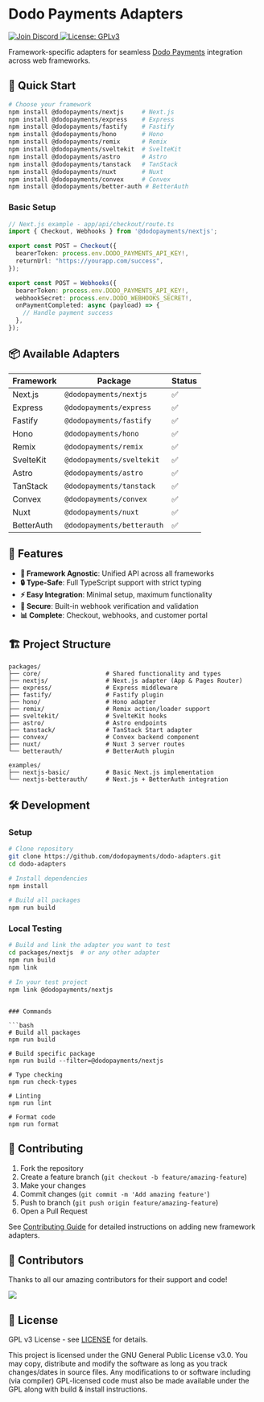 # Dodo Payments Adapters

<p align="left">
  <a href="https://discord.gg/bYqAp4ayYh">
    <img src="https://img.shields.io/discord/1305511580854779984?label=Join%20Discord&logo=discord" alt="Join Discord" />
  </a>
  <a href="LICENSE">
    <img src="https://img.shields.io/badge/license-GPLv3-blue.svg" alt="License: GPLv3" />
  </a>
</p>


Framework-specific adapters for seamless [Dodo Payments](https://dodopayments.com) integration across web frameworks.

## 🚀 Quick Start

```bash
# Choose your framework
npm install @dodopayments/nextjs     # Next.js
npm install @dodopayments/express    # Express
npm install @dodopayments/fastify    # Fastify
npm install @dodopayments/hono       # Hono
npm install @dodopayments/remix      # Remix
npm install @dodopayments/sveltekit  # SvelteKit
npm install @dodopayments/astro      # Astro
npm install @dodopayments/tanstack   # TanStack
npm install @dodopayments/nuxt       # Nuxt
npm install @dodopayments/convex     # Convex
npm install @dodopayments/better-auth # BetterAuth
```

### Basic Setup

```typescript
// Next.js example - app/api/checkout/route.ts
import { Checkout, Webhooks } from '@dodopayments/nextjs';

export const POST = Checkout({
  bearerToken: process.env.DODO_PAYMENTS_API_KEY!,
  returnUrl: "https://yourapp.com/success",
});

export const POST = Webhooks({
  bearerToken: process.env.DODO_PAYMENTS_API_KEY!,
  webhookSecret: process.env.DODO_WEBHOOKS_SECRET!,
  onPaymentCompleted: async (payload) => {
    // Handle payment success
  },
});
```

## 📦 Available Adapters

| Framework | Package | Status |
|-----------|---------|--------|
| Next.js | `@dodopayments/nextjs` | ✅ |
| Express | `@dodopayments/express` | ✅ |
| Fastify | `@dodopayments/fastify` | ✅ |
| Hono | `@dodopayments/hono` | ✅ |
| Remix | `@dodopayments/remix` | ✅ |
| SvelteKit | `@dodopayments/sveltekit` | ✅ |
| Astro | `@dodopayments/astro` | ✅ |
| TanStack | `@dodopayments/tanstack` | ✅ |
| Convex | `@dodopayments/convex` | ✅ |
| Nuxt | `@dodopayments/nuxt` | ✅ |
| BetterAuth | `@dodopayments/betterauth` | ✅ |

## 🔧 Features

- **🎯 Framework Agnostic**: Unified API across all frameworks
- **🔒 Type-Safe**: Full TypeScript support with strict typing
- **⚡ Easy Integration**: Minimal setup, maximum functionality
- **🔐 Secure**: Built-in webhook verification and validation
- **📊 Complete**: Checkout, webhooks, and customer portal

## 🏗️ Project Structure

```
packages/
├── core/                  # Shared functionality and types
├── nextjs/                # Next.js adapter (App & Pages Router)
├── express/               # Express middleware
├── fastify/               # Fastify plugin
├── hono/                  # Hono adapter
├── remix/                 # Remix action/loader support
├── sveltekit/             # SvelteKit hooks
├── astro/                 # Astro endpoints
├── tanstack/              # TanStack Start adapter
├── convex/                # Convex backend component
├── nuxt/                  # Nuxt 3 server routes
└── betterauth/            # BetterAuth plugin

examples/
├── nextjs-basic/          # Basic Next.js implementation
└── nextjs-betterauth/     # Next.js + BetterAuth integration
```

## 🛠️ Development

### Setup

```bash
# Clone repository
git clone https://github.com/dodopayments/dodo-adapters.git
cd dodo-adapters

# Install dependencies
npm install

# Build all packages
npm run build
```

### Local Testing

```bash
# Build and link the adapter you want to test
cd packages/nextjs  # or any other adapter
npm run build
npm link

# In your test project
npm link @dodopayments/nextjs
```

```

### Commands

```bash
# Build all packages
npm run build

# Build specific package
npm run build --filter=@dodopayments/nextjs

# Type checking
npm run check-types

# Linting
npm run lint

# Format code
npm run format
```

## 🤝 Contributing

1. Fork the repository
2. Create a feature branch (`git checkout -b feature/amazing-feature`)
3. Make your changes
4. Commit changes (`git commit -m 'Add amazing feature'`)
5. Push to branch (`git push origin feature/amazing-feature`)
6. Open a Pull Request

See [Contributing Guide](./CONTRIBUTING.md) for detailed instructions on adding new framework adapters.

## 🤝 Contributors

Thanks to all our amazing contributors for their support and code!

<a href="https://github.com/dodopayments/dodo-adapters/graphs/contributors">
  <img src="https://contrib.rocks/image?repo=dodopayments/dodo-adapters" />
</a>

## 📄 License

GPL v3 License - see [LICENSE](./LICENSE) for details.

This project is licensed under the GNU General Public License v3.0. You may copy, distribute and modify the software as long as you track changes/dates in source files. Any modifications to or software including (via compiler) GPL-licensed code must also be made available under the GPL along with build & install instructions.
